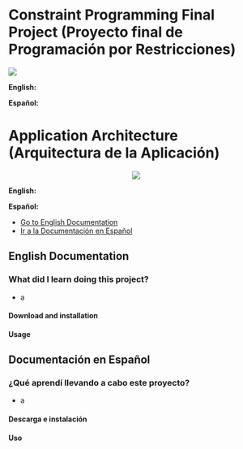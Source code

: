<h1>Constraint Programming Final Project (Proyecto final de Programación por Restricciones)</h1>
<img src="https://i.ibb.co/FsfDWRm/Captura-de-pantalla-de-2020-07-31-20-43-28.png">
<p><b> English: </b>  </p>
<p><b> Español: </b>  </p>
<h1>Application Architecture (Arquitectura de la Aplicación)</h1>
<p align="center">
  <img src="https://i.ibb.co/Sy1TqNP/Captura-de-pantalla-de-2020-07-31-20-46-13.png">
</p>
<p><b> English: </b> </p>
<p><b> Español: </b> </p>
<ul>
	<li><a href="#1-english">Go to English Documentation</a></li>
	<li><a href="#2-spanish">Ir a la Documentación en Español</a></li>
</ul>
<h2 id="1-english">English Documentation</h3>
<h3> What did I learn doing this project? </h2>
<ul>
	<li>a</li>
</ul>
<h4>Download and installation</h4>
<h4>Usage</h4>
<h2 id="2-spanish">Documentación en Español</h3>
<h3> ¿Qué aprendí llevando a cabo este proyecto? </h2>
<ul>
	<li>a</li>
</ul>
<h4>Descarga e instalación</h4>
<h4>Uso</h4>
